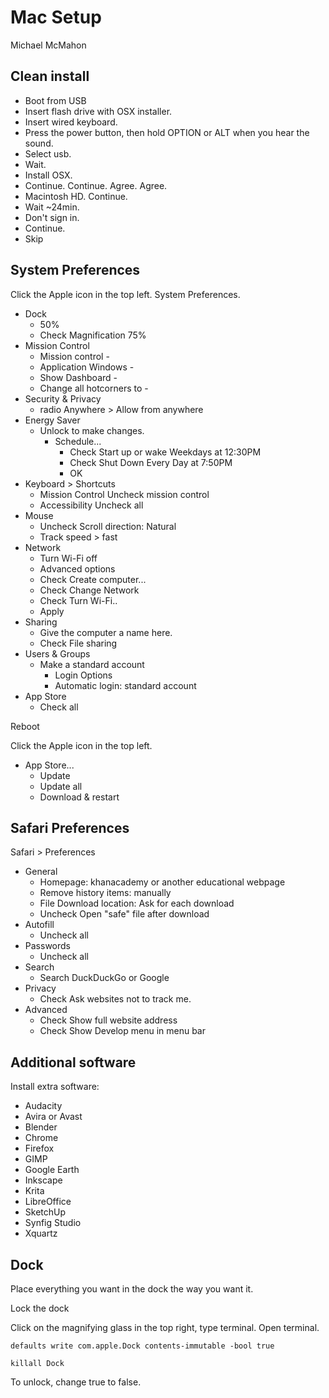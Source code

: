 # Mac Setup

Michael McMahon

## Clean install

- Boot from USB
- Insert flash drive with OSX installer.
- Insert wired keyboard.
- Press the power button, then hold OPTION or ALT when you hear the sound.
- Select usb.
- Wait.
- Install OSX.
- Continue.  Continue.  Agree.  Agree.
- Macintosh HD.  Continue.
- Wait ~24min.
- Don't sign in.
- Continue.
- Skip

## System Preferences

Click the Apple icon in the top left.  System Preferences.

- Dock
  - 50%
  - Check Magnification  75%
- Mission Control
  - Mission control -
  - Application Windows -
  - Show Dashboard -
  - Change all hotcorners to -
- Security & Privacy
  - radio Anywhere > Allow from anywhere
- Energy Saver
  - Unlock to make changes.
    - Schedule...
      - Check Start up or wake Weekdays at 12:30PM
      - Check Shut Down Every Day at 7:50PM
      - OK
- Keyboard > Shortcuts
  - Mission Control Uncheck mission control
  - Accessibility Uncheck all
- Mouse
  - Uncheck Scroll direction: Natural
  - Track speed > fast
- Network
  - Turn Wi-Fi off
  - Advanced options
  - Check Create computer...
  - Check Change Network
  - Check Turn Wi-Fi..
  - Apply
- Sharing
  - Give the computer a name here.
  - Check File sharing
- Users & Groups
  - Make a standard account
    - Login Options
    - Automatic login: standard account
- App Store
  - Check all

Reboot

Click the Apple icon in the top left.

- App Store...
  - Update
  - Update all
  - Download & restart

## Safari Preferences

Safari > Preferences

- General
  - Homepage: khanacademy or another educational webpage
  - Remove history items: manually
  - File Download location: Ask for each download
  - Uncheck Open "safe" file after download
- Autofill
  - Uncheck all
- Passwords
  - Uncheck all
- Search
  - Search DuckDuckGo or Google
- Privacy
  - Check Ask websites not to track me.
- Advanced
  - Check Show full website address
  - Check Show Develop menu in menu bar

## Additional software

Install extra software:

- Audacity
- Avira or Avast
- Blender
- Chrome
- Firefox
- GIMP
- Google Earth
- Inkscape
- Krita
- LibreOffice
- SketchUp
- Synfig Studio
- Xquartz

## Dock

Place everything you want in the dock the way you want it.

Lock the dock

Click on the magnifying glass in the top right, type terminal.  Open terminal.

```defaults write com.apple.Dock contents-immutable -bool true```

```killall Dock```

To unlock, change true to false.
